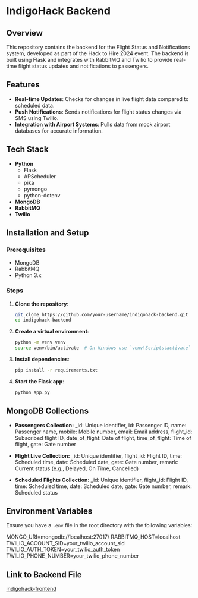# IndigoHack Backend

## Overview

This repository contains the backend for the Flight Status and Notifications system, developed as part of the Hack to Hire 2024 event. The backend is built using Flask and integrates with RabbitMQ and Twilio to provide real-time flight status updates and notifications to passengers.

## Features

- **Real-time Updates**: Checks for changes in live flight data compared to scheduled data.
- **Push Notifications**: Sends notifications for flight status changes via SMS using Twilio.
- **Integration with Airport Systems**: Pulls data from mock airport databases for accurate information.

## Tech Stack

- **Python**
  - Flask
  - APScheduler
  - pika
  - pymongo
  - python-dotenv
- **MongoDB**
- **RabbitMQ**
- **Twilio**

## Installation and Setup

### Prerequisites

- MongoDB
- RabbitMQ
- Python 3.x

### Steps

1. **Clone the repository**:
    ```bash
    git clone https://github.com/your-username/indigohack-backend.git
    cd indigohack-backend
    ```

2. **Create a virtual environment**:
    ```bash
    python -m venv venv
    source venv/bin/activate  # On Windows use `venv\Scripts\activate`
    ```

3. **Install dependencies**:
    ```bash
    pip install -r requirements.txt
    ```

4. **Start the Flask app**:
    ```bash
    python app.py
    ```

## MongoDB Collections


- **Passengers Collection:**
_id: Unique identifier, id: Passenger ID, name: Passenger name, mobile: Mobile number, email: Email address, flight_id: Subscribed flight ID, date_of_flight: Date of flight, time_of_flight: Time of flight, gate: Gate number


- **Flight Live Collection:**
_id: Unique identifier, flight_id: Flight ID, time: Scheduled time, date: Scheduled date, gate: Gate number, remark: Current status (e.g., Delayed, On Time, Cancelled) 

- **Scheduled Flights Collection:**
_id: Unique identifier, flight_id: Flight ID, time: Scheduled time, date: Scheduled date, gate: Gate number, remark: Scheduled status

## Environment Variables

Ensure you have a `.env` file in the root directory with the following variables:

MONGO_URI=mongodb://localhost:27017/
RABBITMQ_HOST=localhost
TWILIO_ACCOUNT_SID=your_twilio_account_sid
TWILIO_AUTH_TOKEN=your_twilio_auth_token
TWILIO_PHONE_NUMBER=your_twilio_phone_number

## Link to Backend File 
[indigohack-frontend](https://github.com/iamnandini/indigohack-frontend)

